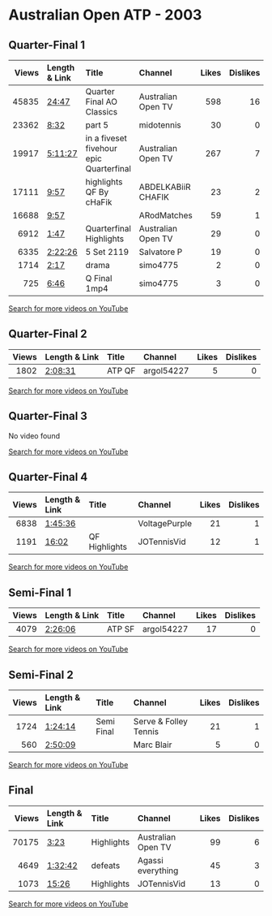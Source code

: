 
# Australian Open ATP - 2003

## Quarter-Final 1
|   Views | Length & Link                                          | Title                                      | Channel            |   Likes |   Dislikes |
|--------:|:-------------------------------------------------------|:-------------------------------------------|:-------------------|--------:|-----------:|
|   45835 | [24:47](https://www.youtube.com/watch?v=8cK_T4aUcos)   | Quarter Final  AO Classics                 | Australian Open TV |     598 |         16 |
|   23362 | [8:32](https://www.youtube.com/watch?v=BOdplF6UWcM)    | part 5                                     | midotennis         |      30 |          0 |
|   19917 | [5:11:27](https://www.youtube.com/watch?v=O_dgRfZM6xE) | in a fiveset fivehour epic    Quarterfinal | Australian Open TV |     267 |          7 |
|   17111 | [9:57](https://www.youtube.com/watch?v=g7qnNOWdlJM)    | highlights   QF   By cHaFik                | ABDELKABiiR CHAFIK |      23 |          2 |
|   16688 | [9:57](https://www.youtube.com/watch?v=CVcy3syFp7Y)    |                                            | ARodMatches        |      59 |          1 |
|    6912 | [1:47](https://www.youtube.com/watch?v=lD0hMfjiDZ4)    | Quarterfinal Highlights                    | Australian Open TV |      29 |          0 |
|    6335 | [2:22:26](https://www.youtube.com/watch?v=EZ6sFs0eqS0) | 5 Set 2119                                 | Salvatore P        |      19 |          0 |
|    1714 | [2:17](https://www.youtube.com/watch?v=ONkKicPHSJg)    | drama                                      | simo4775           |       2 |          0 |
|     725 | [6:46](https://www.youtube.com/watch?v=Axox_L0yhm8)    | Q Final  1mp4                              | simo4775           |       3 |          0 |

[Search for more videos on YouTube](https://www.youtube.com/results?search_query=%22australian+open%22+%22Roddick%22+%22Aynaoui%22+%222003%22+%22highlights%22)     

## Quarter-Final 2
|   Views | Length & Link                                          | Title     | Channel    |   Likes |   Dislikes |
|--------:|:-------------------------------------------------------|:----------|:-----------|--------:|-----------:|
|    1802 | [2:08:31](https://www.youtube.com/watch?v=de3Bh1_9v54) | ATP    QF | argol54227 |       5 |          0 |

[Search for more videos on YouTube](https://www.youtube.com/results?search_query=%22australian+open%22+%22Schuettler%22+%22Nalbandian%22+%222003%22+%22highlights%22)     

## Quarter-Final 3
No video found

[Search for more videos on YouTube](https://www.youtube.com/results?search_query=%22australian+open%22+%22Ferreira%22+%22Ferrero%22+%222003%22+%22highlights%22)     

## Quarter-Final 4
|   Views | Length & Link                                          | Title         | Channel       |   Likes |   Dislikes |
|--------:|:-------------------------------------------------------|:--------------|:--------------|--------:|-----------:|
|    6838 | [1:45:36](https://www.youtube.com/watch?v=OUvzsVqRtQo) |               | VoltagePurple |      21 |          1 |
|    1191 | [16:02](https://www.youtube.com/watch?v=FtM7nFaMm3s)   | QF Highlights | JOTennisVid   |      12 |          1 |

[Search for more videos on YouTube](https://www.youtube.com/results?search_query=%22australian+open%22+%22Agassi%22+%22Grosjean%22+%222003%22+%22highlights%22)     

## Semi-Final 1
|   Views | Length & Link                                          | Title     | Channel    |   Likes |   Dislikes |
|--------:|:-------------------------------------------------------|:----------|:-----------|--------:|-----------:|
|    4079 | [2:26:06](https://www.youtube.com/watch?v=i07Hh25Nlk0) | ATP    SF | argol54227 |      17 |          0 |

[Search for more videos on YouTube](https://www.youtube.com/results?search_query=%22australian+open%22+%22Schuettler%22+%22Roddick%22+%222003%22+%22highlights%22)     

## Semi-Final 2
|   Views | Length & Link                                          | Title      | Channel               |   Likes |   Dislikes |
|--------:|:-------------------------------------------------------|:-----------|:----------------------|--------:|-----------:|
|    1724 | [1:24:14](https://www.youtube.com/watch?v=hZiMwA_HbnU) | Semi Final | Serve & Folley Tennis |      21 |          1 |
|     560 | [2:50:09](https://www.youtube.com/watch?v=XuuyAzkOFg4) |            | Marc Blair            |       5 |          0 |

[Search for more videos on YouTube](https://www.youtube.com/results?search_query=%22australian+open%22+%22Agassi%22+%22Ferreira%22+%222003%22+%22highlights%22)     

## Final
|   Views | Length & Link                                          | Title      | Channel            |   Likes |   Dislikes |
|--------:|:-------------------------------------------------------|:-----------|:-------------------|--------:|-----------:|
|   70175 | [3:23](https://www.youtube.com/watch?v=CO7AVEmKUXw)    | Highlights | Australian Open TV |      99 |          6 |
|    4649 | [1:32:42](https://www.youtube.com/watch?v=xnQzyzvvs9k) | defeats    | Agassi everything  |      45 |          3 |
|    1073 | [15:26](https://www.youtube.com/watch?v=3pTZPVHm9Pk)   | Highlights | JOTennisVid        |      13 |          0 |

[Search for more videos on YouTube](https://www.youtube.com/results?search_query=%22australian+open%22+%22Agassi%22+%22Schuettler%22+%222003%22+%22highlights%22)     
